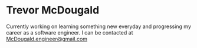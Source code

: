 # Trevor McDougald
Currently working on learning something new everyday and progressing my career as a software engineer. I can be contacted at McDougald.engineer@gmail.com

